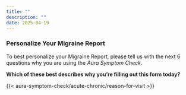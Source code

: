 ```yaml
---
title: ""
description: ""
date: 2025-04-19
---
```


### Personalize Your Migraine Report

To best personalize your Migraine Report, please tell us with the next 6 questions why you are using the _Aura Symptom Check_.


**Which of these best describes why you’re filling out this form today?**

<link rel="stylesheet" href="/css/symptom-check.css">



{{< aura-symptom-check/acute-chronic/reason-for-visit >}}

<script src="/js/aura-symptom-check/acute-chronic/reason-for-visit.js"></script>
